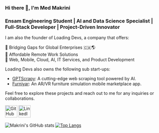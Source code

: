 ### Hi there 👋, I'm Med Makrini
### Ensam Engineering Student | AI and Data Science Specialist | Full-Stack Developer | Project-Driven Innovator

I am also the founder of Loading Devs, a company that offers:

🔗 Bridging Gaps for Global Enterprises 🇨🇦🌎  <br>
💼 Affordable Remote Work Solutions <br>
🚀 Web, Mobile, Cloud, AI, IT Services, and Product Development <br>

Loading Devs also owns the following sub start-ups:
- [GPTScrapy](https://www.gptscrapy.com): A cutting-edge web scraping tool powered by AI.
- [Furniyar](https://www.furniyar.com): An AR/VR furniture simulation mobile marketplace app.

Feel free to explore these projects and reach out to me for any inquiries or collaborations.

[<img src='https://cdn3.iconfinder.com/data/icons/inficons/512/github.png' alt='GitHub' height='40'>](https://github.com/Medmakrini)  [<img src='https://cdn-icons-png.flaticon.com/512/174/174857.png' alt='LinkedIn' height='40'>](https://www.linkedin.com/in/medmakrini/) <br>

![Makrini's GitHub stats](https://github-readme-stats.vercel.app/api?username=Medmakrini&include_all_commits=true&count_private=true&show_icons=true&theme=radical&hide=contribs)  [![Top Langs](https://github-readme-stats.vercel.app/api/top-langs/?username=Medmakrini&layout=compact)](https://github.com/Medmakrini/github-readme-stats)
